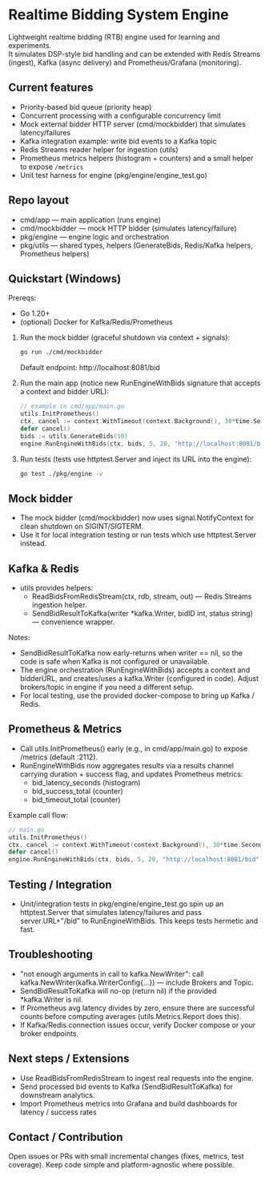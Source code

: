 # Realtime Bidding System Engine

Lightweight realtime bidding (RTB) engine used for learning and experiments.  
It simulates DSP-style bid handling and can be extended with Redis Streams (ingest), Kafka (async delivery) and Prometheus/Grafana (monitoring).

## Current features
- Priority-based bid queue (priority heap)
- Concurrent processing with a configurable concurrency limit
- Mock external bidder HTTP server (cmd/mockbidder) that simulates latency/failures
- Kafka integration example: write bid events to a Kafka topic
- Redis Streams reader helper for ingestion (utils)
- Prometheus metrics helpers (histogram + counters) and a small helper to expose `/metrics`
- Unit test harness for engine (pkg/engine/engine_test.go)

## Repo layout
- cmd/app — main application (runs engine)
- cmd/mockbidder — mock HTTP bidder (simulates latency/failure)
- pkg/engine — engine logic and orchestration
- pkg/utils — shared types, helpers (GenerateBids, Redis/Kafka helpers, Prometheus helpers)

## Quickstart (Windows)

Prereqs:
- Go 1.20+
- (optional) Docker for Kafka/Redis/Prometheus

1. Run the mock bidder (graceful shutdown via context + signals):
   ```sh
   go run ./cmd/mockbidder
   ```
   Default endpoint: http://localhost:8081/bid

2. Run the main app (notice new RunEngineWithBids signature that accepts a context and bidder URL):
   ```go
   // example in cmd/app/main.go
   utils.InitPrometheus()
   ctx, cancel := context.WithTimeout(context.Background(), 30*time.Second)
   defer cancel()
   bids := utils.GenerateBids(10)
   engine.RunEngineWithBids(ctx, bids, 5, 20, "http://localhost:8081/bid")
   ```

3. Run tests (tests use httptest.Server and inject its URL into the engine):
   ```sh
   go test ./pkg/engine -v
   ```

## Mock bidder

- The mock bidder (cmd/mockbidder) now uses signal.NotifyContext for clean shutdown on SIGINT/SIGTERM.
- Use it for local integration testing or run tests which use httptest.Server instead.

## Kafka & Redis

- utils provides helpers:
  - ReadBidsFromRedisStream(ctx, rdb, stream, out) — Redis Streams ingestion helper.
  - SendBidResultToKafka(writer *kafka.Writer, bidID int, status string) — convenience wrapper.

Notes:
- SendBidResultToKafka now early-returns when writer == nil, so the code is safe when Kafka is not configured or unavailable.
- The engine orchestration (RunEngineWithBids) accepts a context and bidderURL, and creates/uses a kafka.Writer (configured in code). Adjust brokers/topic in engine if you need a different setup.
- For local testing, use the provided docker-compose to bring up Kafka / Redis.

## Prometheus & Metrics

- Call utils.InitPrometheus() early (e.g., in cmd/app/main.go) to expose /metrics (default :2112).
- RunEngineWithBids now aggregates results via a results channel carrying duration + success flag, and updates Prometheus metrics:
  - bid_latency_seconds (histogram)
  - bid_success_total (counter)
  - bid_timeout_total (counter)

Example call flow:
```go
// main.go
utils.InitPrometheus()
ctx, cancel := context.WithTimeout(context.Background(), 30*time.Second)
defer cancel()
engine.RunEngineWithBids(ctx, bids, 5, 20, "http://localhost:8081/bid")
```

## Testing / Integration

- Unit/integration tests in pkg/engine/engine_test.go spin up an httptest.Server that simulates latency/failures and pass server.URL+"/bid" to RunEngineWithBids. This keeps tests hermetic and fast.

## Troubleshooting

- "not enough arguments in call to kafka.NewWriter": call kafka.NewWriter(kafka.WriterConfig{...}) — include Brokers and Topic.
- SendBidResultToKafka will no-op (return nil) if the provided *kafka.Writer is nil.
- If Prometheus avg latency divides by zero, ensure there are successful counts before computing averages (utils.Metrics.Report does this).
- If Kafka/Redis connection issues occur, verify Docker compose or your broker endpoints.

## Next steps / Extensions

- Use ReadBidsFromRedisStream to ingest real requests into the engine.
- Send processed bid events to Kafka (SendBidResultToKafka) for downstream analytics.
- Import Prometheus metrics into Grafana and build dashboards for latency / success rates

## Contact / Contribution
Open issues or PRs with small incremental changes (fixes, metrics, test coverage). Keep code simple and platform-agnostic where possible.
